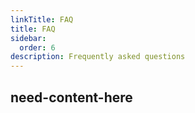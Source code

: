 ```yaml
---
linkTitle: FAQ
title: FAQ
sidebar:
  order: 6
description: Frequently asked questions
---
```


## need-content-here
